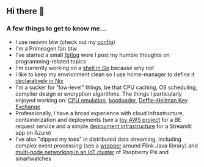 ## Hi there 👋

<!--
**Kristina-Pianykh/Kristina-Pianykh** is a ✨ _special_ ✨ repository because its `README.md` (this file) appears on your GitHub profile.

Here are some ideas to get you started:

-->
### A few things to get to know me...

- I use neovim btw (check out my [config](https://github.com/Kristina-Pianykh/neovim-config))
- I'm a Primeagen fan btw
- I've started a small [(b)log](https://kristina-pianykh.github.io/blog/) were I post my humble thoughts on programming-related topics
- I'm currently working on a [shell in Go](https://github.com/Kristina-Pianykh/go-shell) because why not
- I like to keep my envrionment clean so I use home-manager to define it [declaratively in Nix](https://github.com/Kristina-Pianykh/home-manager)
- I'm a sucker for "low-level" things, be that CPU caching, OS scheduling, compiler design or encryption algorithms. The things I particularly enjoyed working on: [CPU emulation](https://github.com/Kristina-Pianykh/RISC-V-emulator), [bootloader](https://github.com/Kristina-Pianykh/bootloader), [Deffie-Hellman Key Exchange](https://github.com/Kristina-Pianykh/dh-hash-collisions-rs)
- Professionally, I have a broad experience with cloud infrastructure, containerization and deployments (see a [toy AWS project](https://github.com/Kristina-Pianykh/terraform-aws-test-infrastructure) for a BE request service and a simple [deployment infrastructure](https://github.com/Kristina-Pianykh/streamlit-azure-demo) for a Streamlit app on Azure)
- I've also "dipped my toes" in distributed data streaming, including complex event processing (see a [wrapper](https://github.com/Kristina-Pianykh/flink-multinode) around Flink Java library) and [multi-node networking in an IoT cluster](https://github.com/Kristina-Pianykh/iot_distributed_event_processing) of Raspberry Pis and smartwatches

<!--
- 🔭 I’m currently working on ...
- 🌱 I’m currently learning ...
- 👯 I’m looking to collaborate on ...
- 🤔 I’m looking for help with ...
- 💬 Ask me about ...
- 📫 How to reach me: ...
- 😄 Pronouns: ...
- ⚡ Fun fact: ...
-->
